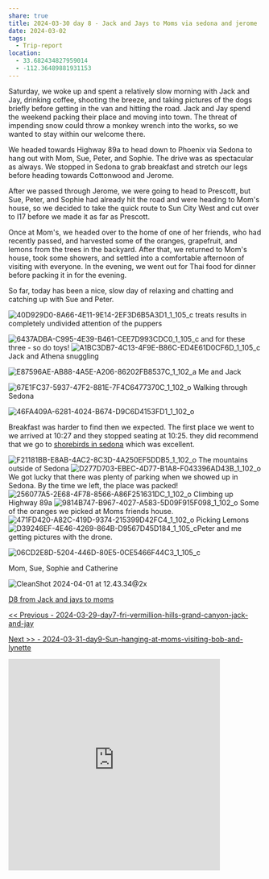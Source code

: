 ```yaml
---
share: true
title: 2024-03-30 day 8 - Jack and Jays to Moms via sedona and jerome
date: 2024-03-02
tags:
  - Trip-report
location:
  - 33.682434827959014
  - -112.36489881931153
---
```

Saturday, we woke up and spent a relatively slow morning with Jack and Jay, drinking coffee, shooting the breeze, and taking pictures of the dogs briefly before getting in the van and hitting the road.    Jack and Jay spend the weekend packing their place and moving into town.  The threat of impending snow could throw a monkey wrench into the works, so we wanted to stay within our welcome there.  

We headed towards Highway 89a to head down to Phoenix via Sedona to hang out with Mom, Sue, Peter, and Sophie.  The drive was as spectacular as always.   We stopped in Sedona to grab breakfast and stretch our legs before heading towards Cottonwood and Jerome.  

After we passed through Jerome, we were going to head to Prescott, but Sue, Peter, and Sophie had already hit the road and were heading to Mom's house, so we decided to take the quick route to Sun City West and cut over to I17 before we made it as far as Prescott.

Once at Mom's, we headed over to the home of one of her friends, who had recently passed, and harvested some of the oranges, grapefruit, and lemons from the trees in the backyard.  After that, we returned to Mom's house, took some showers, and settled into a comfortable afternoon of visiting with everyone.  In the evening, we went out for Thai food for dinner before packing it in for the evening.

So far, today has been a nice, slow day of relaxing and chatting and catching up with Sue and Peter.  




![40D929D0-8A66-4E11-9E14-2EF3D6B5A3D1_1_105_c](../../attachments/40D929D0-8A66-4E11-9E14-2EF3D6B5A3D1_1_105_c.jpeg)
treats results in completely undivided attention of the puppers

![6437ADBA-C995-4E39-B461-CEE7D993CDC0_1_105_c](../../attachments/6437ADBA-C995-4E39-B461-CEE7D993CDC0_1_105_c.jpeg)
and for these three - so do toys!
![A1BC3DB7-4C13-4F9E-B86C-ED4E61D0CF6D_1_105_c](../../attachments/A1BC3DB7-4C13-4F9E-B86C-ED4E61D0CF6D_1_105_c.jpeg)
Jack and Athena snuggling

![E87596AE-AB88-4A5E-A206-86202FB8537C_1_102_a](../../attachments/E87596AE-AB88-4A5E-A206-86202FB8537C_1_102_a.jpeg)
Me and Jack

![67E1FC37-5937-47F2-881E-7F4C6477370C_1_102_o](../../attachments/67E1FC37-5937-47F2-881E-7F4C6477370C_1_102_o.jpeg)
Walking through Sedona

![46FA409A-6281-4024-B674-D9C6D4153FD1_1_102_o](../../attachments/46FA409A-6281-4024-B674-D9C6D4153FD1_1_102_o.jpeg)

Breakfast was harder to find then we expected.  The first place we went to we arrived at 10:27 and they stopped seating at 10:25.  they did recommend that we go to [shorebirds in sedona](https://shorebirdrestaurant.com/locations/sedona/) which was excellent.


![F21181BB-E8AB-4AC2-8C3D-4A250EF5DDB5_1_102_o](../../attachments/F21181BB-E8AB-4AC2-8C3D-4A250EF5DDB5_1_102_o.jpeg)
The mountains outside of Sedona
![D277D703-EBEC-4D77-B1A8-F043396AD43B_1_102_o](../../attachments/D277D703-EBEC-4D77-B1A8-F043396AD43B_1_102_o.jpeg)
We got lucky that there was plenty of parking when we showed up in Sedona.  By the time we left, the place was packed!
![256077A5-2E68-4F78-8566-A86F251631DC_1_102_o](../../attachments/256077A5-2E68-4F78-8566-A86F251631DC_1_102_o.jpeg)
Climbing up Highway 89a
![9814B747-B967-4027-A583-5D09F915F098_1_102_o](../../attachments/9814B747-B967-4027-A583-5D09F915F098_1_102_o.jpeg)
Some of the oranges we picked at Moms friends house.
![471FD420-A82C-419D-9374-215399D42FC4_1_102_o](../../attachments/471FD420-A82C-419D-9374-215399D42FC4_1_102_o.jpeg)
Picking Lemons
![D39246EF-4E46-4269-864B-D9567D45D184_1_105_c](../../attachments/D39246EF-4E46-4269-864B-D9567D45D184_1_105_c.jpeg)Peter and me getting pictures with the drone.


![06CD2E8D-5204-446D-80E5-0CE5466F44C3_1_105_c](../../attachments/06CD2E8D-5204-446D-80E5-0CE5466F44C3_1_105_c.jpeg)

Mom, Sue, Sophie and Catherine

![CleanShot 2024-04-01 at 12.43.34@2x](../../attachments/CleanShot%202024-04-01%20at%2012.43.34@2x.png)

[D8 from Jack and jays to moms](https://www.gaiagps.com/public/9wALsKc56ggU6FeIjn05a4xs/)

[<< Previous - 2024-03-29-day7-fri-vermillion-hills-grand-canyon-jack-and-jay](./2024-03-29-day7-fri-vermillion-hills-grand-canyon-jack-and-jay.md)

[Next >> - 2024-03-31-day9-Sun-hanging-at-moms-visiting-bob-and-lynette](./2024-03-31-day9-Sun-hanging-at-moms-visiting-bob-and-lynette.md)

<iframe src="https://www.gaiagps.com/public/9wALsKc56ggU6FeIjn05a4xs/?embed=True" style="border:none; overflow-y: hidden; background-color:white; min-width: 320px; max-width:420px; width:100%; height: 420px;" seamless />

